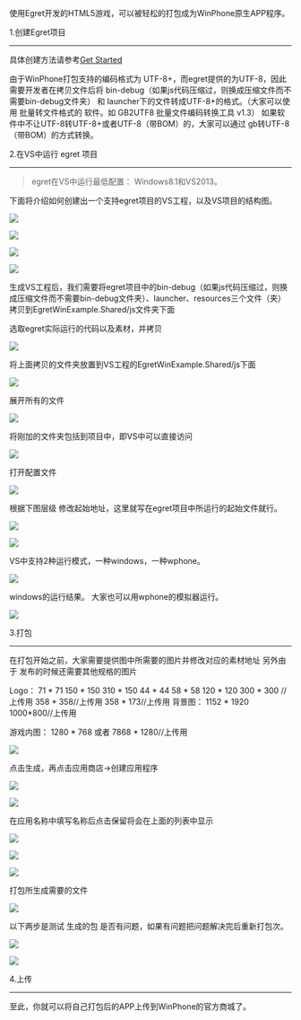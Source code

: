 使用Egret开发的HTML5游戏，可以被轻松的打包成为WinPhone原生APP程序。

1.创建Egret项目

----

具体创建方法请参考[Get Started](../../../Engine2D/getStarted/getStarted/)

由于WinPhone打包支持的编码格式为 UTF-8+，而egret提供的为UTF-8，因此需要开发者在拷贝文件后将 bin-debug（如果js代码压缩过，则换成压缩文件而不需要bin-debug文件夹） 和 launcher下的文件转成UTF-8+的格式。（大家可以使用 批量转文件格式的 软件。如 GB2UTF8 批量文件编码转换工具 v1.3） 如果软件中不让UTF-8转UTF-8+或者UTF-8（带BOM）的，大家可以通过 gb转UTF-8（带BOM）的方式转换。

2.在VS中运行 egret 项目

----

>egret在VS中运行最低配置： Windows8.1和VS2013。

下面将介绍如何创建出一个支持egret项目的VS工程，以及VS项目的结构图。

![](568a5ce05b0cb.png)

![](568a5ce0830b5.png)

![](568a5ce0a11b6.png)

![](568a5ce0bd793.png)

生成VS工程后，我们需要将egret项目中的bin-debug（如果js代码压缩过，则换成压缩文件而不需要bin-debug文件夹）、launcher、resources三个文件（夹）拷贝到EgretWinExample.Shared/js文件夹下面

选取egret实际运行的代码以及素材，并拷贝

![](568a5ce0d1a2b.png)

将上面拷贝的文件夹放置到VS工程的EgretWinExample.Shared/js下面

![](568a5ce0e2c9d.png)

展开所有的文件

![](568a5ce0f10f1.png)

将刚加的文件夹包括到项目中，即VS中可以直接访问

![](568a5ce10ea36.png)

打开配置文件

![](568a5cd2d99f7.png)

根据下图层级 修改起始地址，这里就写在egret项目中所运行的起始文件就行。

![](568a5cd3025b1.png)

![](568a5cd317280.png)

VS中支持2种运行模式，一种windows，一种wphone。

![](568a5cd335b3e.png)

windows的运行结果。 大家也可以用wphone的模拟器运行。

![](568a5cd344e70.png)

3.打包

----

在打包开始之前，大家需要提供图中所需要的图片并修改对应的素材地址  另外由于 发布的时候还需要其他规格的图片

Logo： 71 * 71            150 * 150            310 * 150            44 * 44            58 * 58            120 * 120 300 * 300 //上传用             358 * 358//上传用             358 * 173//上传用    背景图：             1152 * 1920 1000*800//上传用

游戏内图：     1280 * 768 或者 7868 * 1280//上传用

![](568a5cd369c53.png)

点击生成，再点击应用商店->创建应用程序

![](568a5cd37f08f.png)

![](568a5cd39a795.png)

在应用名称中填写名称后点击保留将会在上面的列表中显示

![](568a5cd403ef5.png)

![](568a5cd46914f.png)

![](568a5cd52ac6a.png)

打包所生成需要的文件

![](568a5cd54f36e.png)

以下两步是测试 生成的包 是否有问题，如果有问题把问题解决完后重新打包次。

![](568a5cd5b850c.png)

![](568a5cd5cdb3e.png)

4.上传

----

至此，你就可以将自己打包后的APP上传到WinPhone的官方商城了。
    




